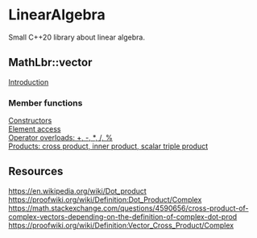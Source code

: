 # LinearAlgebra
Small C++20 library about linear algebra.

## MathLbr::vector
<a href="https://github.com/SoWeBegin/LinearAlgebra/blob/main/vector.md">Introduction</a></br>
### Member functions
<a href="https://github.com/SoWeBegin/LinearAlgebra/blob/main/vector_constructors.md">Constructors</a><br>
<a href="https://github.com/SoWeBegin/LinearAlgebra/blob/main/elementAccess.md">Element access</a><br>
<a href="">Operator overloads: +, -, *, /, %</a><br>
<a href="">Products: cross product, inner product, scalar triple product</a><br>


## Resources
https://en.wikipedia.org/wiki/Dot_product<br>
https://proofwiki.org/wiki/Definition:Dot_Product/Complex<br>
https://math.stackexchange.com/questions/4590656/cross-product-of-complex-vectors-depending-on-the-definition-of-complex-dot-prod<br>
https://proofwiki.org/wiki/Definition:Vector_Cross_Product/Complex<br>

